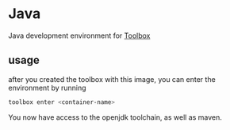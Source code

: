 # Java

Java development environment for [Toolbox](containertoolbx.org/)

## usage

after you created the toolbox with this image, you can enter the environment by running

```bash
toolbox enter <container-name>
```

You now have access to the openjdk toolchain, as well as maven.
